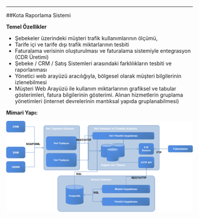 - - -
##Kota Raporlama Sistemi

**Temel Özellikler**  

- Şebekeler üzerindeki müşteri trafik kullanımlarının ölçümü,
- Tarife içi ve tarife dışı trafik miktarlarının tesbiti
- Faturalama verisinin oluşturulması ve faturalama sistemiyle entegrasyon (CDR Üretimi)
- Şebeke / CRM / Satış Sistemleri arasındaki farklılıkların tesbiti ve raporlanması
- Yönetici web arayüzü aracılığıyla, bölgesel olarak müşteri bilgilerinin izlenebilmesi
- Müşteri Web Arayüzü ile kullanım miktarlarının grafiksel ve tabular gösterimleri, fatura bilgilerinin gösterimi. Alınan hizmetlerin gruplama yönetimleri (internet devrelerinin mantıksal yapıda gruplanabilmesi)

**Mimari Yapı:**  

![KotaRaporlamaSistemi_MimariYapı](/static/uploads/page/tr/KotaRaporlamaSistemi_MimariYapi.png)

